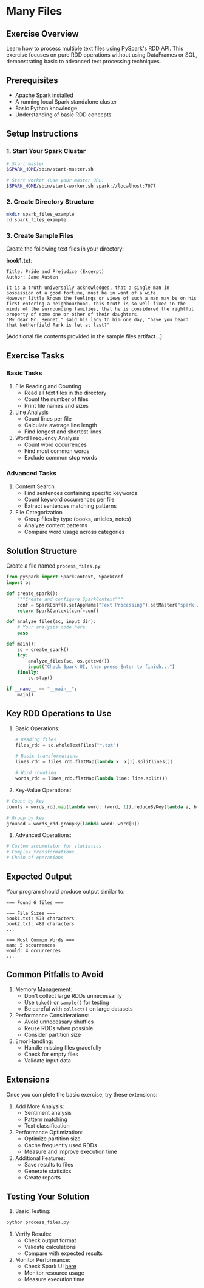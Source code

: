 # Many Files

## Exercise Overview
Learn how to process multiple text files using PySpark's RDD API. This exercise focuses on pure RDD operations without using DataFrames or SQL, demonstrating basic to advanced text processing techniques.

## Prerequisites
- Apache Spark installed
- A running local Spark standalone cluster
- Basic Python knowledge
- Understanding of basic RDD concepts

## Setup Instructions

### 1. Start Your Spark Cluster

```bash
# Start master
$SPARK_HOME/sbin/start-master.sh

# Start worker (use your master URL)
$SPARK_HOME/sbin/start-worker.sh spark://localhost:7077
```

### 2. Create Directory Structure

```bash
mkdir spark_files_example
cd spark_files_example
```

### 3. Create Sample Files

Create the following text files in your directory:

**book1.txt**:

```text
Title: Pride and Prejudice (Excerpt)
Author: Jane Austen

It is a truth universally acknowledged, that a single man in possession of a good fortune, must be in want of a wife.
However little known the feelings or views of such a man may be on his first entering a neighbourhood, this truth is so well fixed in the minds of the surrounding families, that he is considered the rightful property of some one or other of their daughters.
"My dear Mr. Bennet," said his lady to him one day, "have you heard that Netherfield Park is let at last?"
```

[Additional file contents provided in the sample files artifact...]

## Exercise Tasks

### Basic Tasks

1. File Reading and Counting
    - Read all text files in the directory
    - Count the number of files
    - Print file names and sizes
1. Line Analysis
    - Count lines per file
    - Calculate average line length
    - Find longest and shortest lines
1. Word Frequency Analysis
    - Count word occurrences
    - Find most common words
    - Exclude common stop words

### Advanced Tasks

1. Content Search
    - Find sentences containing specific keywords
    - Count keyword occurrences per file
    - Extract sentences matching patterns
1. File Categorization
    - Group files by type (books, articles, notes)
    - Analyze content patterns
    - Compare word usage across categories

## Solution Structure

Create a file named `process_files.py`:

```python
from pyspark import SparkContext, SparkConf
import os

def create_spark():
    """Create and configure SparkContext"""
    conf = SparkConf().setAppName("Text Processing").setMaster("spark://localhost:7077")
    return SparkContext(conf=conf)

def analyze_files(sc, input_dir):
    # Your analysis code here
    pass

def main():
    sc = create_spark()
    try:
        analyze_files(sc, os.getcwd())
        input("Check Spark UI, then press Enter to finish...")
    finally:
        sc.stop()

if __name__ == "__main__":
    main()
```

## Key RDD Operations to Use

1. Basic Operations:

   ```python
   # Reading files
   files_rdd = sc.wholeTextFiles("*.txt")

   # Basic transformations
   lines_rdd = files_rdd.flatMap(lambda x: x[1].splitlines())

   # Word counting
   words_rdd = lines_rdd.flatMap(lambda line: line.split())
   ```

1. Key-Value Operations:

```python
# Count by key
counts = words_rdd.map(lambda word: (word, 1)).reduceByKey(lambda a, b: a + b)

# Group by key
grouped = words_rdd.groupBy(lambda word: word[0])
```

1. Advanced Operations:

```python
# Custom accumulator for statistics
# Complex transformations
# Chain of operations
```

## Expected Output

Your program should produce output similar to:

```text
=== Found 6 files ===

=== File Sizes ===
book1.txt: 573 characters
book2.txt: 489 characters
...

=== Most Common Words ===
man: 5 occurrences
would: 4 occurrences
...
```

## Common Pitfalls to Avoid

1. Memory Management:
    - Don't collect large RDDs unnecessarily
    - Use `take()` or `sample()` for testing
    - Be careful with `collect()` on large datasets
1. Performance Considerations:
    - Avoid unnecessary shuffles
    - Reuse RDDs when possible
    - Consider partition size
1. Error Handling:
    - Handle missing files gracefully
    - Check for empty files
    - Validate input data

## Extensions

Once you complete the basic exercise, try these extensions:

1. Add More Analysis:
    - Sentiment analysis
    - Pattern matching
    - Text classification
1. Performance Optimization:
    - Optimize partition size
    - Cache frequently used RDDs
    - Measure and improve execution time
1. Additional Features:
    - Save results to files
    - Generate statistics
    - Create reports

## Testing Your Solution

1. Basic Testing:

```bash
python process_files.py
```

1. Verify Results:
    - Check output format
    - Validate calculations
    - Compare with expected results
1. Monitor Performance:
    - Check Spark UI [here](http://localhost:8080)
    - Monitor resource usage
    - Measure execution time

